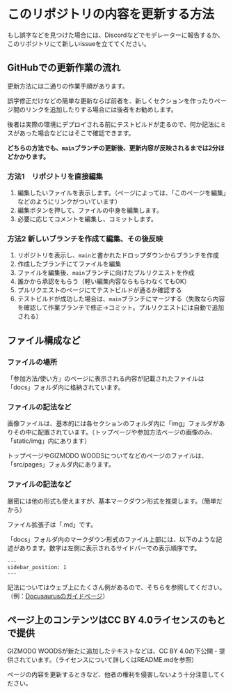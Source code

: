 # このリポジトリの内容を更新する方法

もし誤字などを見つけた場合には、Discordなどでモデレーターに報告するか、このリポジトリにて新しいissueを立ててください。

## GitHubでの更新作業の流れ

更新方法には二通りの作業手順があります。

誤字修正だけなどの簡単な更新ならば前者を、新しくセクションを作ったりページ間のリンクを追加したりする場合には後者をお勧めします。

後者は実際の環境にデプロイされる前にテストビルドが走るので、何か記法にミスがあった場合などにはそこで確認できます。

**どちらの方法でも、```main```ブランチの更新後、更新内容が反映されるまでは2分ほどかかります。**

### 方法1　リポジトリを直接編集

1. 編集したいファイルを表示します。（ページによっては、「このページを編集」などのようにリンクがついています）
2. 編集ボタンを押して、ファイルの中身を編集します。
3. 必要に応じてコメントを編集し、コミットします。

### 方法2 新しいブランチを作成て編集、その後反映

1. リポジトリを表示し、```main```と書かれたドロップダウンからブランチを作成
2. 作成したブランチにてファイルを編集
3. ファイルを編集後、```main```ブランチに向けたプルリクエストを作成
4. 誰かから承認をもらう（軽い編集内容ならもらわなくてもOK）
5. プルリクエストのページにてテストビルドが通るか確認する
6. テストビルドが成功した場合は、```main```ブランチにマージする（失敗なら内容を確認して作業ブランチで修正→コミット。プルリクエストには自動で追加される）

## ファイル構成など

### ファイルの場所

「参加方法/使い方」のページに表示される内容が記載されたファイルは「docs」フォルダ内に格納されています。
### ファイルの記法など
画像ファイルは、基本的には各セクションのフォルダ内に「img」フォルダがありその中に配置されています。（トップページや参加方法ページの画像のみ、「static/img」内にあります）

トップページやGIZMODO WOODSについてなどのページのファイルは、「src/pages」フォルダ内にあります。

### ファイルの記法など

厳密には他の形式も使えますが、基本マークダウン形式を推奨します。（簡単だから）

ファイル拡張子は「.md」です。

「docs」フォルダ内のマークダウン形式のファイル上部には、以下のような記述があります。数字は左側に表示されるサイドバーでの表示順序です。

```
---
sidebar_position: 1
---
```


記法についてはウェブ上にたくさん例があるので、そちらを参照してください。（例：[Docusaurusのガイドページ](https://docusaurus.io/docs/markdown-features)）

## ページ上のコンテンツはCC BY 4.0ライセンスのもとで提供

GIZMODO WOODSが新たに追加したテキストなどは、CC BY 4.0の下公開・提供されています。（ライセンスについて詳しくはREADME.mdを参照）

ページの内容を更新するときなど、他者の権利を侵害しないよう十分注意してください。
